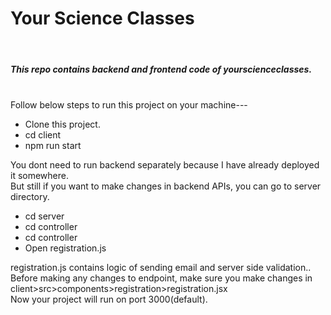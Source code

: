 <h1>Your Science Classes</h1><br>
<h5>This repo contains backend and frontend code of yourscienceclasses.</h5>
<br>
Follow below steps to run this project on your machine---<br>
<ul>
  <li>
    Clone this project.
  </li>
  <li>cd client</li>
  <li>npm run start</li>
</ul>
You dont need to run backend separately because I have already deployed it somewhere. <br>
But still if you want to make changes in backend APIs, you can go to server directory.
<ul>
  <li>cd server</li>
  <li>cd controller</li>
  <li>cd controller</li>
  <li>Open registration.js</li>
</ul>
registration.js contains logic of sending email and server side validation..<br>
Before making any changes to endpoint, make sure you make changes in client>src>components>registration>registration.jsx<br>
Now your project will run on port 3000(default).
